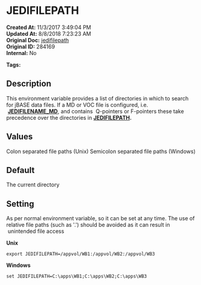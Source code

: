 # JEDIFILEPATH

**Created At:** 11/3/2017 3:49:04 PM  
**Updated At:** 8/8/2018 7:23:23 AM  
**Original Doc:** [jedifilepath](https://docs.jbase.com/41717-environment-variables/jedifilepath)  
**Original ID:** 284169  
**Internal:** No  

**Tags:**
<badge text='jdirectories' vertical='middle' />
<badge text='environment variables' vertical='middle' />

## Description

This environment variable provides a list of directories in which to search for jBASE data files. If a MD or VOC file is configured, i.e.  [**JEDIFILENAME\_MD**](./../jedifilename_md), and contains  Q-pointers or F-pointers these take precedence over the directories in [**JEDIFILEPATH**](./.)**.**



## Values

Colon separated file paths (Unix)
Semicolon separated file paths (Windows)



## Default

The current directory



## Setting

As per normal environment variable, so it can be set at any time. The use of relative file paths (such as '.') should be avoided as it can result in  unintended file access

**Unix**

```
export JEDIFILEPATH=/appvol/WB1:/appvol/WB2:/appvol/WB3
```



**Windows**

```
set JEDIFILEPATH=C:\apps\WB1;C:\apps\WB2;C:\apps\WB3
```
